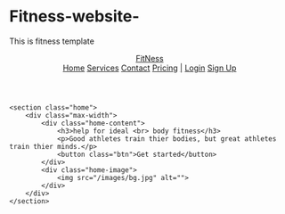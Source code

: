 # Fitness-website-
This is fitness template 
<!DOCTYPE html>
<html lang="en">
<head>
    <meta charset="UTF-8">
    <title>FitNess - Home | By Code Info</title>
    <link rel="stylesheet" href="style.css">
    <!-- Font Awesome Iocns cdn link -->
    <link rel="stylesheet" href="https://cdnjs.cloudflare.com/ajax/libs/font-awesome/5.15.4/css/all.min.css"/>
</head>
<body>
    <header class="header">
        <a href="#" class="logo">
            <i class="fas fa-dumbbell"></i>FitNess
        </a>
        <nav class="navbar">
            <a href="#">Home</a>
            <a href="#">Services</a>
            <a href="#">Contact</a>
            <a href="#">Pricing</a>
            <a href="#">|</a>
            <a href="#">Login</a>
            <a href="#" class="btn">Sign Up</a>
        </nav>
    </header>

    <section class="home">
        <div class="max-width">
            <div class="home-content">
                <h3>help for ideal <br> body fitness</h3>
                <p>Good athletes train thier bodies, but great athletes train thier minds.</p>
                <button class="btn">Get started</button>
            </div>
            <div class="home-image">
                <img src="/images/bg.jpg" alt="">
            </div>
        </div>
    </section>
</body>
</html>

